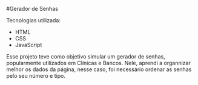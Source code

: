 #Gerador de Senhas


Tecnologias utilizada:

- HTML
- CSS
- JavaScript


Esse projeto teve como objetivo simular um gerador de senhas, popularmente utilizados em Clínicas e Bancos. Nele, aprendi a organnizar melhor os dados da página, nesse caso, foi necessário
ordenar as senhas pelo seu número e tipo.
